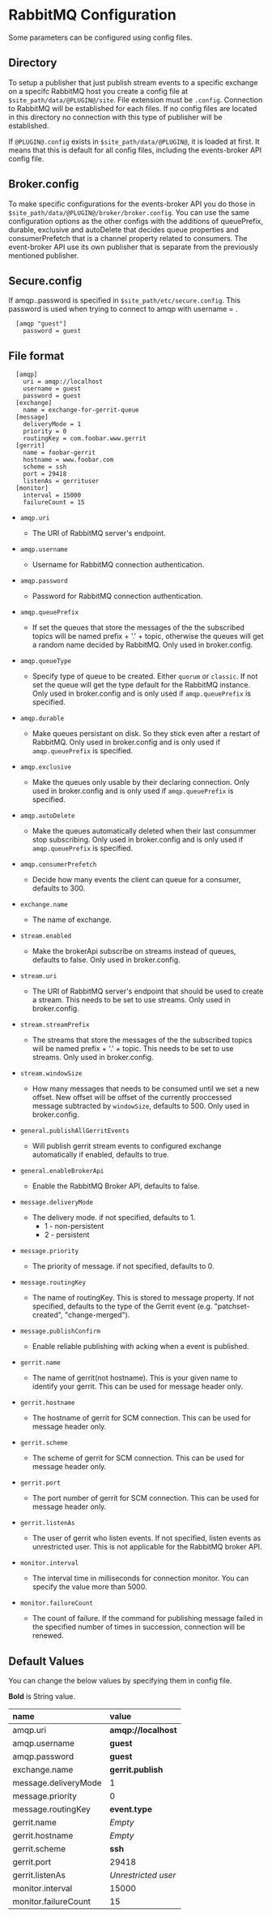 RabbitMQ Configuration
======================

Some parameters can be configured using config files.

Directory
---------------------

To setup a publisher that just publish stream events to a specific exchange on a specifc RabbitMQ
host you create a config file at `$site_path/data/@PLUGIN@/site`.
File extension must be `.config`.
Connection to RabbitMQ will be established for each files. If no config files are located in this
directory no connection with this type of publisher will be established.

If `@PLUGIN@.config` exists in `$site_path/data/@PLUGIN@`, it is loaded at first.
It means that this is default for all config files, including the events-broker API config file.


Broker.config
---------------------

To make specific configurations for the events-broker API you do those in
`$site_path/data/@PLUGIN@/broker/broker.config`. You can use the same configuration options as the
other configs with the additions of queuePrefix, durable, exclusive and autoDelete that decides
queue properties and consumerPrefetch that is a channel property related to consumers. The
event-broker API use its own publisher that is separate from the previously mentioned publisher.

Secure.config
---------------------

If amqp.<username>.password is specified in `$site_path/etc/secure.config`. This
password is used when trying to connect to amqp with username = <username>.

```
  [amqp "guest"]
    password = guest
```

File format
---------------------

```
  [amqp]
    uri = amqp://localhost
    username = guest
    password = guest
  [exchange]
    name = exchange-for-gerrit-queue
  [message]
    deliveryMode = 1
    priority = 0
    routingKey = com.foobar.www.gerrit
  [gerrit]
    name = foobar-gerrit
    hostname = www.foobar.com
    scheme = ssh
    port = 29418
    listenAs = gerrituser
  [monitor]
    interval = 15000
    failureCount = 15
```

* `amqp.uri`
    * The URI of RabbitMQ server's endpoint.

* `amqp.username`
    * Username for RabbitMQ connection authentication.

* `amqp.password`
    * Password for RabbitMQ connection authentication.

* `amqp.queuePrefix`
    * If set the queues that store the messages of the the subscribed topics will be named
    prefix + '.' + topic, otherwise the queues will get a random name decided by RabbitMQ. Only
    used in broker.config.

* `amqp.queueType`
    * Specify type of queue to be created. Either `quorum` or `classic`. If not set the queue will
    get the type default for the RabbitMQ instance. Only used in broker.config and is only used if
    `amqp.queuePrefix` is specified.

* `amqp.durable`
    * Make queues persistant on disk. So they stick even after a restart of RabbitMQ. Only used in
    broker.config and is only used if `amqp.queuePrefix` is specified.

* `amqp.exclusive`
    * Make the queues only usable by their declaring connection. Only used in broker.config and is
    only used if `amqp.queuePrefix` is specified.

* `amqp.autoDelete`
    * Make the queues automatically deleted when their last consummer stop subscribing. Only used
    in broker.config and is only used if `amqp.queuePrefix` is specified.

* `amqp.consumerPrefetch`
    * Decide how many events the client can queue for a consumer, defaults to 300.

* `exchange.name`
    * The name of exchange.

* `stream.enabled`
    * Make the brokerApi subscribe on streams instead of queues, defaults to false. Only used in
    broker.config.

* `stream.uri`
    * The URI of RabbitMQ server's endpoint that should be used to create a stream. This needs to
    be set to use streams. Only used in broker.config.

* `stream.streamPrefix`
    * The streams that store the messages of the the subscribed topics will be named
    prefix + '.' + topic. This needs to be set to use streams. Only used in
    broker.config.

* `stream.windowSize`
    * How many messages that needs to be consumed until we set a new offset. New offset will be
    offset of the currently proccessed message subtracted by `windowSize`, defaults to 500. Only
    used in broker.config.

* `general.publishAllGerritEvents`
    * Will publish gerrit stream events to configured exchange automatically if enabled, defaults
      to true.

* `general.enableBrokerApi`
    * Enable the RabbitMQ Broker API, defaults to false.

* `message.deliveryMode`
    * The delivery mode. if not specified, defaults to 1.
        * 1 - non-persistent
        * 2 - persistent

* `message.priority`
    * The priority of message. if not specified, defaults to 0.

* `message.routingKey`
    * The name of routingKey. This is stored to message property. If not specified, defaults to
      the type of the Gerrit event (e.g. "patchset-created", "change-merged").

* `message.publishConfirm`
    * Enable reliable publishing with acking when a event is published.

* `gerrit.name`
    * The name of gerrit(not hostname). This is your given name to identify your gerrit.
      This can be used for message header only.

* `gerrit.hostname`
    * The hostname of gerrit for SCM connection.
      This can be used for message header only.

* `gerrit.scheme`
    * The scheme of gerrit for SCM connection.
      This can be used for message header only.

* `gerrit.port`
    * The port number of gerrit for SCM connection.
      This can be used for message header only.

* `gerrit.listenAs`
    * The user of gerrit who listen events.
      If not specified, listen events as unrestricted user. This is not applicable for the RabbitMQ broker API.

* `monitor.interval`
    * The interval time in milliseconds for connection monitor.
      You can specify the value more than 5000.

* `monitor.failureCount`
    * The count of failure. If the command for publishing message failed in the specified number of times
      in succession, connection will be renewed.

Default Values
-----------------

You can change the below values by specifying them in config file.

**Bold** is String value.

|name                 | value
|:--------------------|:------------------
|amqp.uri             | **amqp://localhost**
|amqp.username        | **guest**
|amqp.password        | **guest**
|exchange.name        | **gerrit.publish**
|message.deliveryMode | 1
|message.priority     | 0
|message.routingKey   | **event.type**
|gerrit.name          | *Empty*
|gerrit.hostname      | *Empty*
|gerrit.scheme        | **ssh**
|gerrit.port          | 29418
|gerrit.listenAs      | *Unrestricted user*
|monitor.interval     | 15000
|monitor.failureCount | 15
